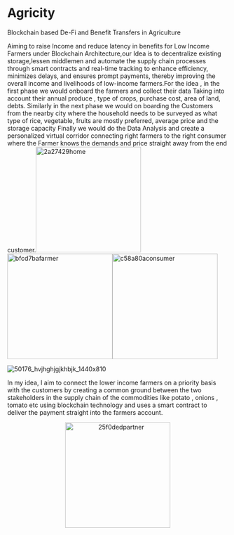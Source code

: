 # Agricity
Blockchain based De-Fi and Benefit Transfers in Agriculture

Aiming to raise Income and reduce latency in benefits for Low Income Farmers under Blockchain Architecture,our Idea is to decentralize existing storage,lessen middlemen and automate the supply chain processes through smart contracts and real-time tracking to enhance efficiency, minimizes delays, and ensures prompt payments, thereby improving the overall income and livelihoods of low-income farmers.For the idea , in the first phase we would onboard the farmers and collect their data Taking into account their annual produce , type of crops, purchase cost, area of land, debts. Similarly in the next phase we would on boarding the Customers from the nearby city where the household needs to be surveyed as what type of rice, vegetable, fruits are mostly preferred, average price and the storage capacity Finally we would do the Data Analysis and create a personalized virtual corridor connecting right farmers to the right consumer where the Farmer knows the demands and price straight away from the end customer.<img width="240" alt="2a27429home" src="https://github.com/ersurajsingh/Agricity/assets/36544126/77274077-0192-446e-bd43-0ea126ddaeeb"><img width="240" alt="bfcd7bafarmer" src="https://github.com/ersurajsingh/Agricity/assets/36544126/52556c01-998c-4675-ad66-baf2c3e9e89c"><img width="240" alt="c58a80aconsumer" src="https://github.com/ersurajsingh/Agricity/assets/36544126/ae4a74af-385e-4d33-b8e2-4da54c708494">

![50176_hvjhghjgjkhbjk_1440x810](https://github.com/ersurajsingh/Agricity/assets/36544126/6e45c8b3-7abb-469c-bbf8-bd9466d40d5e)


In my idea, I aim to connect the lower income farmers on a priority basis with the customers by creating a common ground between the two stakeholders in the supply chain of the commodities like potato , onions , tomato etc using blockchain technology and uses a smart contract to deliver the payment straight into the farmers account.
<p align="center"><img width="240" alt="25f0dedpartner" src="https://github.com/ersurajsingh/Agricity/assets/36544126/dba6acba-bcfc-4009-99ec-234ea9ad70e7"></p>

